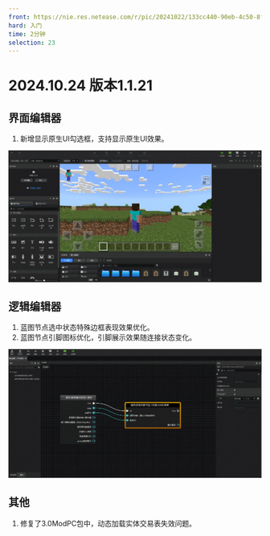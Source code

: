 ```yaml
---
front: https://nie.res.netease.com/r/pic/20241022/133cc440-90eb-4c50-8ffa-bfb37d751855.jpg
hard: 入门
time: 2分钟
selection: 23
---
```




# 2024.10.24 版本1.1.21

## 界面编辑器

1. 新增显示原生UI勾选框，支持显示原生UI效果。

<img src="./images/241024/0_0.png" alt="0_0" style="zoom:100%;" />

## 逻辑编辑器

1. 蓝图节点选中状态特殊边框表现效果优化。
2. 蓝图节点引脚图标优化，引脚展示效果随连接状态变化。

<img src="./images/241024/0_1.png" alt="0_0" style="zoom:100%;" />

## 其他

1. 修复了3.0ModPC包中，动态加载实体交易表失效问题。
